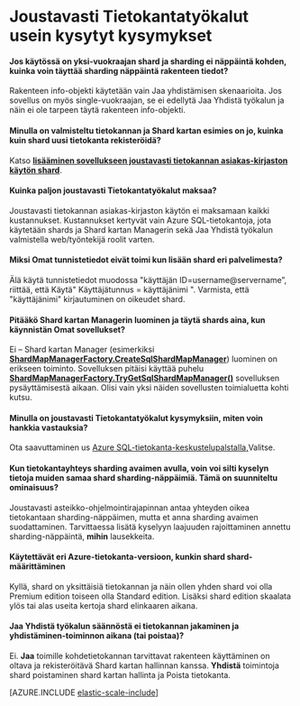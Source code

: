 <properties 
    pageTitle="Azure SQL-joustavasti asteikko usein kysytyt kysymykset | Microsoft Azure" 
    description="Usein kysyttyjä kysymyksiä Azure SQL-tietokannan joustavasti asteikko." 
    services="sql-database" 
    documentationCenter="" 
    manager="jhubbard" 
    authors="ddove" 
    editor=""/>

<tags 
    ms.service="sql-database" 
    ms.workload="sql-database" 
    ms.tgt_pltfrm="na" 
    ms.devlang="na" 
    ms.topic="article" 
    ms.date="05/03/2016" 
    ms.author="ddove"/>

# <a name="elastic-database-tools-faq"></a>Joustavasti Tietokantatyökalut usein kysytyt kysymykset 

#### <a name="if-i-have-a-single-tenant-per-shard-and-no-sharding-key-how-do-i-populate-the-sharding-key-for-the-schema-info"></a>Jos käytössä on yksi-vuokraajan shard ja sharding ei näppäintä kohden, kuinka voin täyttää sharding näppäintä rakenteen tiedot?

Rakenteen info-objekti käytetään vain Jaa yhdistämisen skenaarioita. Jos sovellus on myös single-vuokraajan, se ei edellytä Jaa Yhdistä työkalun ja näin ei ole tarpeen täytä rakenteen info-objekti.

#### <a name="ive-provisioned-a-database-and-i-already-have-a-shard-map-manager-how-do-i-register-this-new-database-as-a-shard"></a>Minulla on valmisteltu tietokannan ja Shard kartan esimies on jo, kuinka kuin shard uusi tietokanta rekisteröidä?

Katso **[lisääminen sovellukseen joustavasti tietokannan asiakas-kirjaston käytön shard](sql-database-elastic-scale-add-a-shard.md)**. 

#### <a name="how-much-do-elastic-database-tools-cost"></a>Kuinka paljon joustavasti Tietokantatyökalut maksaa?

Joustavasti tietokannan asiakas-kirjaston käytön ei maksamaan kaikki kustannukset. Kustannukset kertyvät vain Azure SQL-tietokantoja, jota käytetään shards ja Shard kartan Managerin sekä Jaa Yhdistä työkalun valmistella web/työntekijä roolit varten.

#### <a name="why-are-my-credentials-not-working-when-i-add-a-shard-from-a-different-server"></a>Miksi Omat tunnistetiedot eivät toimi kun lisään shard eri palvelimesta?
Älä käytä tunnistetiedot muodossa "käyttäjän ID=username@servername”, riittää, että Käytä" Käyttäjätunnus = käyttäjänimi ".  Varmista, että "käyttäjänimi" kirjautuminen on oikeudet shard.

#### <a name="do-i-need-to-create-a-shard-map-manager-and-populate-shards-every-time-i-start-my-applications"></a>Pitääkö Shard kartan Managerin luominen ja täytä shards aina, kun käynnistän Omat sovellukset?

Ei – Shard kartan Manager (esimerkiksi **[ShardMapManagerFactory.CreateSqlShardMapManager](http://msdn.microsoft.com/library/azure/microsoft.azure.sqldatabase.elasticscale.shardmanagement.shardmapmanagerfactory.createsqlshardmapmanager.aspx)**) luominen on erikseen toiminto.  Sovelluksen pitäisi käyttää puhelu **[ShardMapManagerFactory.TryGetSqlShardMapManager()](http://msdn.microsoft.com/library/azure/microsoft.azure.sqldatabase.elasticscale.shardmanagement.shardmapmanagerfactory.trygetsqlshardmapmanager.aspx)** sovelluksen pysäyttämisestä aikaan.  Olisi vain yksi näiden sovellusten toimialuetta kohti kutsu.

#### <a name="i-have-questions-about-using-elastic-database-tools-how-do-i-get-them-answered"></a>Minulla on joustavasti Tietokantatyökalut kysymyksiin, miten voin hankkia vastauksia? 

Ota saavuttaminen us [Azure SQL-tietokanta-keskustelupalstalla,](https://social.msdn.microsoft.com/forums/azure/home?forum=ssdsgetstarted)Valitse.

#### <a name="when-i-get-a-database-connection-using-a-sharding-key-i-can-still-query-data-for-other-sharding-keys-on-the-same-shard--is-this-by-design"></a>Kun tietokantayhteys sharding avaimen avulla, voin voi silti kyselyn tietoja muiden samaa shard sharding-näppäimiä.  Tämä on suunniteltu ominaisuus?

Joustavasti asteikko-ohjelmointirajapinnan antaa yhteyden oikea tietokantaan sharding-näppäimen, mutta et anna sharding avaimen suodattaminen.  Tarvittaessa lisätä kyselyyn laajuuden rajoittaminen annettu sharding-näppäintä, **mihin** lausekkeita.

#### <a name="can-i-use-a-different-azure-database-edition-for-each-shard-in-my-shard-set"></a>Käytettävät eri Azure-tietokanta-versioon, kunkin shard shard-määrittäminen

Kyllä, shard on yksittäisiä tietokannan ja näin ollen yhden shard voi olla Premium edition toiseen olla Standard edition. Lisäksi shard edition skaalata ylös tai alas useita kertoja shard elinkaaren aikana.

#### <a name="does-the-split-merge-tool-provision-or-delete-a-database-during-a-split-or-merge-operation"></a>Jaa Yhdistä työkalun säännöstä ei tietokannan jakaminen ja yhdistäminen-toiminnon aikana (tai poistaa)? 

Ei. **Jaa** toimille kohdetietokannan tarvittavat rakenteen käyttäminen on oltava ja rekisteröitävä Shard kartan hallinnan kanssa.  **Yhdistä** toimintoja shard poistaminen shard kartan hallinta ja Poista tietokanta.

[AZURE.INCLUDE [elastic-scale-include](../../includes/elastic-scale-include.md)]
 